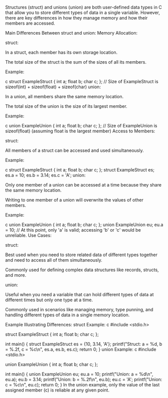 Structures (struct) and unions (union) are both user-defined data types in C that allow you to store different types of data in a single variable. However, there are key differences in how they manage memory and how their members are accessed.

Main Differences Between struct and union:
Memory Allocation:

struct:

In a struct, each member has its own storage location.

The total size of the struct is the sum of the sizes of all its members.

Example:

c
struct ExampleStruct {
    int a;
    float b;
    char c;
};
// Size of ExampleStruct is sizeof(int) + sizeof(float) + sizeof(char)
union:

In a union, all members share the same memory location.

The total size of the union is the size of its largest member.

Example:

c
union ExampleUnion {
    int a;
    float b;
    char c;
};
// Size of ExampleUnion is sizeof(float) (assuming float is the largest member)
Access to Members:

struct:

All members of a struct can be accessed and used simultaneously.

Example:

c
struct ExampleStruct {
    int a;
    float b;
    char c;
};
struct ExampleStruct es;
es.a = 10;
es.b = 3.14;
es.c = 'A';
union:

Only one member of a union can be accessed at a time because they share the same memory location.

Writing to one member of a union will overwrite the values of other members.

Example:

c
union ExampleUnion {
    int a;
    float b;
    char c;
};
union ExampleUnion eu;
eu.a = 10;
// At this point, only 'a' is valid; accessing 'b' or 'c' would be unreliable.
Use Cases:

struct:

Best used when you need to store related data of different types together and need to access all of them simultaneously.

Commonly used for defining complex data structures like records, structs, and more.

union:

Useful when you need a variable that can hold different types of data at different times but only one type at a time.

Commonly used in scenarios like managing memory, type punning, and handling different types of data in a single memory location.

Example Illustrating Differences:
struct Example:
c
#include <stdio.h>

struct ExampleStruct {
    int a;
    float b;
    char c;
};

int main() {
    struct ExampleStruct es = {10, 3.14, 'A'};
    printf("Struct: a = %d, b = %.2f, c = %c\n", es.a, es.b, es.c);
    return 0;
}
union Example:
c
#include <stdio.h>

union ExampleUnion {
    int a;
    float b;
    char c;
};

int main() {
    union ExampleUnion eu;
    eu.a = 10;
    printf("Union: a = %d\n", eu.a);
    eu.b = 3.14;
    printf("Union: b = %.2f\n", eu.b);
    eu.c = 'A';
    printf("Union: c = %c\n", eu.c);
    return 0;
}
In the union example, only the value of the last assigned member (c) is reliable at any given point.